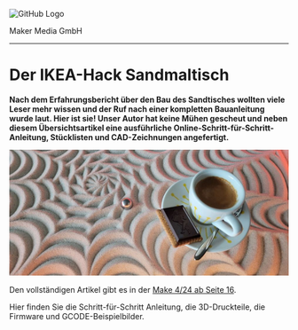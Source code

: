![GitHub Logo](http://www.heise.de/make/icons/make_logo.png)

Maker Media GmbH

***

# Der IKEA-Hack Sandmaltisch

**Nach dem Erfahrungsbericht über den Bau des Sandtisches wollten viele Leser mehr wissen und der Ruf nach einer kompletten Bauanleitung wurde laut. Hier ist sie! Unser Autor hat keine Mühen gescheut und neben diesem Übersichtsartikel eine ausführliche Online-Schritt-für-Schritt-Anleitung, Stücklisten und CAD-Zeichnungen angefertigt.**



![Picture](./Aufmacher.jpg) 

Den vollständigen Artikel gibt es in der [Make 4/24 ab Seite 16](https://www.heise.de/ratgeber/Ikea-Sandmaltisch-Bauanleitung-Teil-1-Material-und-Zusammenbau-9773244.html).



Hier finden Sie die Schritt-für-Schritt Anleitung, die 3D-Druckteile, die Firmware und GCODE-Beispielbilder.

